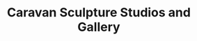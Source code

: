 ---
title: "Caravan Sculpture Studios and Gallery"
url: /richmond/caravan-sculpture-studios-and-gallery/
shop: Kunst
---
